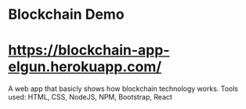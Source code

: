 # Blockchain Demo
# https://blockchain-app-elgun.herokuapp.com/
A web app that basicly shows how blockchain technology works. Tools used: HTML, CSS, NodeJS, NPM, Bootstrap, React
